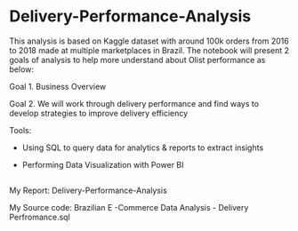 # Delivery-Performance-Analysis

This analysis is based on Kaggle dataset with around 100k orders from 2016 to 2018 made at multiple marketplaces in Brazil. The notebook will present 2 goals of analysis to help more understand about Olist performance as below:

Goal 1. Business Overview

Goal 2. We will work through delivery performance and find ways to develop strategies to improve delivery efficiency

Tools:

- Using SQL to query data for analytics & reports to extract insights

- Performing Data Visualization with Power BI  

##

My Report: Delivery-Performance-Analysis

My Source code: Brazilian E -Commerce Data Analysis - Delivery Perfromance.sql

